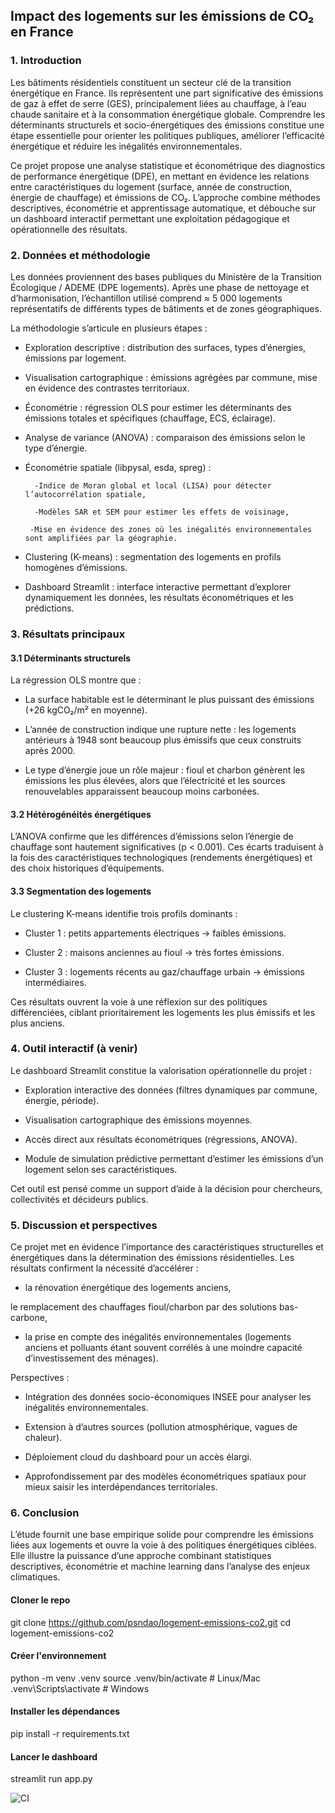 ## Impact des logements sur les émissions de CO₂ en France

### 1. Introduction

Les bâtiments résidentiels constituent un secteur clé de la transition énergétique en France. Ils représentent une part significative des émissions de gaz à effet de serre (GES), principalement liées au chauffage, à l’eau chaude sanitaire et à la consommation énergétique globale. Comprendre les déterminants structurels et socio-énergétiques des émissions constitue une étape essentielle pour orienter les politiques publiques, améliorer l’efficacité énergétique et réduire les inégalités environnementales.

Ce projet propose une analyse statistique et économétrique des diagnostics de performance énergétique (DPE), en mettant en évidence les relations entre caractéristiques du logement (surface, année de construction, énergie de chauffage) et émissions de CO₂. L’approche combine méthodes descriptives, économétrie et apprentissage automatique, et débouche sur un dashboard interactif permettant une exploitation pédagogique et opérationnelle des résultats.

### 2. Données et méthodologie

Les données proviennent des bases publiques du Ministère de la Transition Écologique / ADEME (DPE logements). Après une phase de nettoyage et d’harmonisation, l’échantillon utilisé comprend ≈ 5 000 logements représentatifs de différents types de bâtiments et de zones géographiques.

La méthodologie s’articule en plusieurs étapes :

- Exploration descriptive : distribution des surfaces, types d’énergies, émissions par logement.

- Visualisation cartographique : émissions agrégées par commune, mise en évidence des contrastes territoriaux.

- Économétrie : régression OLS pour estimer les déterminants des émissions totales et spécifiques (chauffage, ECS, éclairage).

- Analyse de variance (ANOVA) : comparaison des émissions selon le type d’énergie.
- Économétrie spatiale (libpysal, esda, spreg) :

        -Indice de Moran global et local (LISA) pour détecter l’autocorrélation spatiale,

        -Modèles SAR et SEM pour estimer les effets de voisinage,

       -Mise en évidence des zones où les inégalités environnementales sont amplifiées par la géographie.

- Clustering (K-means) : segmentation des logements en profils homogènes d’émissions.

- Dashboard Streamlit : interface interactive permettant d’explorer dynamiquement les données, les résultats économétriques et les prédictions.

### 3. Résultats principaux

#### 3.1 Déterminants structurels

La régression OLS montre que :

- La surface habitable est le déterminant le plus puissant des émissions (+26 kgCO₂/m² en moyenne).

- L’année de construction indique une rupture nette : les logements antérieurs à 1948 sont beaucoup plus émissifs que ceux construits après 2000.

- Le type d’énergie joue un rôle majeur : fioul et charbon génèrent les émissions les plus élevées, alors que l’électricité et les sources renouvelables apparaissent beaucoup moins carbonées.

#### 3.2 Hétérogénéités énergétiques

L’ANOVA confirme que les différences d’émissions selon l’énergie de chauffage sont hautement significatives (p < 0.001). Ces écarts traduisent à la fois des caractéristiques technologiques (rendements énergétiques) et des choix historiques d’équipements.

#### 3.3 Segmentation des logements

Le clustering K-means identifie trois profils dominants :

- Cluster 1 : petits appartements électriques → faibles émissions.

- Cluster 2 : maisons anciennes au fioul → très fortes émissions.

- Cluster 3 : logements récents au gaz/chauffage urbain → émissions intermédiaires.

Ces résultats ouvrent la voie à une réflexion sur des politiques différenciées, ciblant prioritairement les logements les plus émissifs et les plus anciens.

### 4. Outil interactif (à venir)

Le dashboard Streamlit constitue la valorisation opérationnelle du projet :

- Exploration interactive des données (filtres dynamiques par commune, énergie, période).

- Visualisation cartographique des émissions moyennes.

- Accès direct aux résultats économétriques (régressions, ANOVA).

- Module de simulation prédictive permettant d’estimer les émissions d’un logement selon ses caractéristiques.

Cet outil est pensé comme un support d’aide à la décision pour chercheurs, collectivités et décideurs publics.


### 5. Discussion et perspectives


Ce projet met en évidence l’importance des caractéristiques structurelles et énergétiques dans la détermination des émissions résidentielles. Les résultats confirment la nécessité d’accélérer :

- la rénovation énergétique des logements anciens,

le remplacement des chauffages fioul/charbon par des solutions bas-carbone,

- la prise en compte des inégalités environnementales (logements anciens et polluants étant souvent corrélés à une moindre capacité d’investissement des ménages).

Perspectives :

- Intégration des données socio-économiques INSEE pour analyser les inégalités environnementales.

- Extension à d’autres sources (pollution atmosphérique, vagues de chaleur).

- Déploiement cloud du dashboard pour un accès élargi.

- Approfondissement par des modèles économétriques spatiaux pour mieux saisir les interdépendances territoriales.


### 6. Conclusion

L’étude fournit une base empirique solide pour comprendre les émissions liées aux logements et ouvre la voie à des politiques énergétiques ciblées. Elle illustre la puissance d’une approche combinant statistiques descriptives, économétrie et machine learning dans l’analyse des enjeux climatiques.


#### Cloner le repo
git clone https://github.com/psndao/logement-emissions-co2.git
cd logement-emissions-co2

#### Créer l'environnement
python -m venv .venv
source .venv/bin/activate   # Linux/Mac
.venv\Scripts\activate      # Windows

#### Installer les dépendances
pip install -r requirements.txt

#### Lancer le dashboard
streamlit run app.py



![CI](https://github.com/psndao/logement-emissions-co2/actions/workflows/ci.yml/badge.svg)









